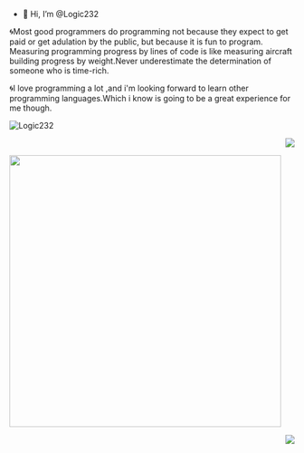 - 👋 Hi, I’m @Logic232

🌀Most good programmers do programming not because they expect to get paid or get adulation by the public, but because it is fun to program.
Measuring programming progress by lines of code is like measuring aircraft building progress by weight.Never underestimate the determination of someone who is time-rich.

🌀I love programming a lot ,and i'm looking forward to learn other programming languages.Which i know is going to be a great experience for me though.

   
<!---
Logic232/Logic232 is a ✨ special ✨ repository because its `README.md` (this file) appears on your GitHub profile.
You can click the Preview link to take a look at your changes.
--->
<img src="https://camo.githubusercontent.com/bcbce91ab602fe4d15e739c13aae4ea918ee767b85662f9db434bcac408474e3/68747470733a2f2f6b6f6d617265762e636f6d2f67687076632f3f757365726e616d653d63796265726e6f626965266c6162656c3d50726f66696c65253230766965777326636f6c6f723d306537356236267374796c653d666c6174" alt="Logic232" data-canonical-src="https://komarev.com/ghpvc/?username=Logic232&amp;label=Profile%20views&amp;color=ff0000&amp;style=flat" style="max-width: 100%;">
<p align = "right">
   
  <img src="https://github-readme-stats.vercel.app/api?username=Logic232&amp;bg_color=30,e96443,904e95&amp;title_color=fff&amp;text_color=fff">
</p>

<p align = "left">
  <img src = "https://github-readme-stats.vercel.app/api/top-langs/?username=Logic232&theme=radical&layout=compact" width="480">
</p>

<p align = "right">
<img src="http://github-readme-streak-stats.herokuapp.com?user=Logic232&theme=tokyonight&amp;date_format=M%20j%5B%2C%20Y%5D">
</p>




 
 
 
